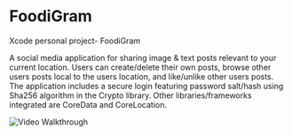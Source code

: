 # FoodiGram
Xcode personal project- FoodiGram

A social media application for sharing image & text posts relevant to your current location. 
Users can create/delete their own posts, browse other users posts local to the users location,
and like/unlike other users posts. The application includes a secure login featuring password salt/hash
using Sha256 algorithm in the Crypto library. Other libraries/frameworks integrated are CoreData
and CoreLocation.

<img src='Screen Shot FoodiGram SOHO Juice copy' title='Video Walkthrough' width='' alt='Video Walkthrough' />
